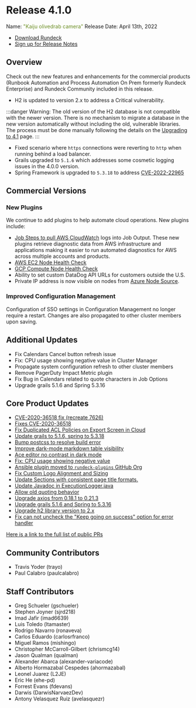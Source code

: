 # Release 4.1.0

Name: <span style="color: olivedrab"><span class="glyphicon glyphicon-camera"></span> "Kaiju olivedrab camera"</span>
Release Date: April 13th, 2022

- [Download Rundeck](https://download.rundeck.com/)
- [Sign up for Release Notes](https://www.rundeck.com/release-notes-signup)

## Overview

Check out the new features and enhancements for the commercial products (Runbook Automation and Process Automation On Prem formerly Rundeck Enterprise) and Rundeck Community included in this release.

- H2 is updated to version 2.x to address a Critical vulnerability.

:::danger
Warning: The old version of the H2 database is not compatible with the newer version. There is no mechanism to migrate a database in the new version automatically without including the old, vulnerable libraries. The process must be done manually following the details on the [Upgrading to 4.1](/upgrading/upgrading-to-4.1.md) page.
:::

- Fixed scenario where `https` connections were reverting to `http` when running behind a load balancer.
- Grails upgraded to `5.1.6` which addresses some cosmetic logging issues in the 4.0.0 version.
- Spring Framework is upgraded to `5.3.18` to address [CVE-2022-22965](https://cve.mitre.org/cgi-bin/cvename.cgi?name=CVE-2022-22965)


## Commercial Versions

### New Plugins

We continue to add plugins to help automate cloud operations. New plugins include:

- [Job Steps to pull AWS CloudWatch](/manual/workflow-steps/aws-cloudwatch.md) logs into Job Output. These new plugins retrieve diagnostic data from AWS infrastructure and applications making it easier to run automated diagnostics for AWS across multiple accounts and products.
- [AWS EC2 Node Health Check](/manual/healthcheckplugins/aws-ec2-healthcheck.md)
- [GCP Compute Node Health Check](/manual/healthcheckplugins/gcp-compute-healthcheck.md)
- Ability to set custom DataDog API URLs for customers outside the U.S.
- Private IP address is now visible on nodes from [Azure Node Source](/manual/projects/resource-model-sources/azure.md).

### Improved Configuration Management
Configuration of SSO settings in Configuration Management no longer require a restart.  Changes are also propagated to other cluster members upon saving.

## Additional Updates

* Fix Calendars Cancel button refresh issue
* Fix: CPU usage showing negative value in Cluster Manager
* Propagate system configuration refresh to other cluster members
* Remove PagerDuty Impact Metric plugin
* Fix Bug in Calendars related to quote characters in Job Options
* Upgrade grails 5.1.6 and Spring 5.3.16


## Core Product Updates

* [CVE-2020-36518 fix (recreate 7626)](https://github.com/rundeck/rundeck/pull/7628)
* [Fixes CVE-2020-36518](https://github.com/rundeck/rundeck/pull/7626)
* [Fix Duplicated ACL Policies on Export Screen in Cloud](https://github.com/rundeck/rundeck/pull/7621)
* [Update grails to 5.1.6, spring to 5.3.18](https://github.com/rundeck/rundeck/pull/7620)
* [Bump postcss to resolve build error](https://github.com/rundeck/rundeck/pull/7619)
* [Improve dark-mode markdown table visibility](https://github.com/rundeck/rundeck/pull/7613)
* [Ace editor no contrast in dark mode](https://github.com/rundeck/rundeck/pull/7612)
* [Fix: CPU usage showing negative value](https://github.com/rundeck/rundeck/pull/7608)
* [Ansible plugin moved to `rundeck-plugins` GitHub Org](https://github.com/rundeck/rundeck/pull/7607)
* [Fix Custom Logo Alignment and Sizing](https://github.com/rundeck/rundeck/pull/7606)
* [Update Sections with consistent page title formats.](https://github.com/rundeck/rundeck/pull/7598)
* [Update Javadoc in ExecutionLogger.java](https://github.com/rundeck/rundeck/pull/7593)
* [Allow old quoting behavior](https://github.com/rundeck/rundeck/pull/7592)
* [Upgrade axios from 0.18.1 to 0.21.3](https://github.com/rundeck/rundeck/pull/7588)
* [Upgrade grails 5.1.6 and Spring to 5.3.16](https://github.com/rundeck/rundeck/pull/7583)
* [Upgrade h2 library version to 2.x](https://github.com/rundeck/rundeck/pull/7577)
* [Fix can not uncheck the &quot;Keep going on success&quot; option for error handler](https://github.com/rundeck/rundeck/pull/7566)

[Here is a link to the full list of public PRs](https://github.com/rundeck/rundeck/pulls?q=is%3Apr+milestone%3A4.1.0+is%3Aclosed)

## Community Contributors

* Travis Yoder (trayo)
* Paul Calabro (paulcalabro)

## Staff Contributors

* Greg Schueler (gschueler)
* Stephen Joyner (sjrd218)
* Imad Jafir (imad6639)
* Luis Toledo (ltamaster)
* Rodrigo Navarro (ronaveva)
* Carlos Eduardo (carlosrfranco)
* Miguel Ramos (mishingo)
* Christopher McCarroll-Gilbert (chrismcg14)
* Jason Qualman (qualman)
* Alexander Abarca (alexander-variacode)
* Alberto Hormazabal Cespedes (ahormazabal)
* Leonel Juarez (L2JE)
* Eric He (ehe-pd)
* Forrest Evans (fdevans)
* Darwis (DarwisNarvaezDev)
* Antony Velasquez Ruiz (avelasquezr)
